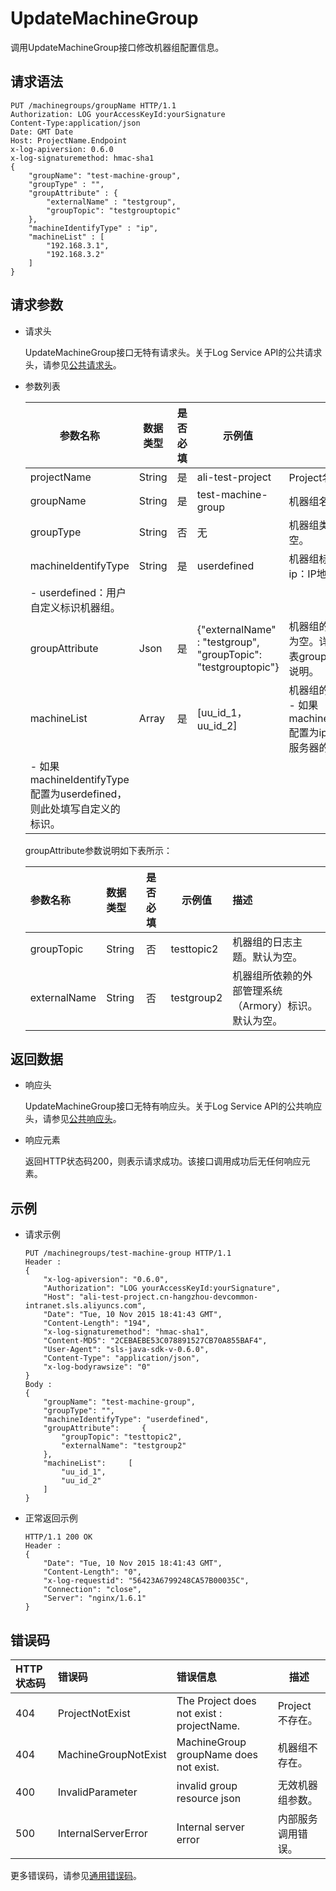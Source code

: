 # UpdateMachineGroup

调用UpdateMachineGroup接口修改机器组配置信息。

## 请求语法

```
PUT /machinegroups/groupName HTTP/1.1
Authorization: LOG yourAccessKeyId:yourSignature 
Content-Type:application/json
Date: GMT Date
Host: ProjectName.Endpoint
x-log-apiversion: 0.6.0
x-log-signaturemethod: hmac-sha1
{
    "groupName": "test-machine-group",
    "groupType" : "",
    "groupAttribute" : {
        "externalName" : "testgroup",
        "groupTopic": "testgrouptopic"
    },
    "machineIdentifyType" : "ip",
    "machineList" : [
        "192.168.3.1",
        "192.168.3.2"
    ]
}
```

## 请求参数

-   请求头

    UpdateMachineGroup接口无特有请求头。关于Log Service API的公共请求头，请参见[公共请求头](/cn.zh-CN/开发指南/API参考/公共请求头.md)。

-   参数列表

    |参数名称|数据类型|是否必填|示例值|描述|
    |----|----|----|---|--|
    |projectName|String|是|ali-test-project|Project名称。|
    |groupName|String|是|test-machine-group|机器组名称。|
    |groupType|String|否|无|机器组类型，默认为空。|
    |machineIdentifyType|String|是|userdefined|机器组标识类型。    -   ip：IP地址机器组。
    -   userdefined：用户自定义标识机器组。 |
    |groupAttribute|Json|是|\{"externalName" : "testgroup", "groupTopic": "testgrouptopic"\}|机器组的属性，默认为空。详细请参考下表groupAttribute参数说明。|
    |machineList|Array|是|\[uu\_id\_1，uu\_id\_2\]|机器组的标识信息。    -   如果machineIdentifyType配置为ip，则此处填写服务器的IP地址。
    -   如果machineIdentifyType配置为userdefined，则此处填写自定义的标识。 |

    groupAttribute参数说明如下表所示：

    |参数名称|数据类型|是否必填|示例值|描述|
    |:---|:---|:---|---|:-|
    |groupTopic|String|否|testtopic2|机器组的日志主题。默认为空。|
    |externalName|String|否|testgroup2|机器组所依赖的外部管理系统（Armory）标识。默认为空。|


## 返回数据

-   响应头

    UpdateMachineGroup接口无特有响应头。关于Log Service API的公共响应头，请参见[公共响应头](/cn.zh-CN/开发指南/API参考/公共响应头.md)。

-   响应元素

    返回HTTP状态码200，则表示请求成功。该接口调用成功后无任何响应元素。


## 示例

-   请求示例

    ```
    PUT /machinegroups/test-machine-group HTTP/1.1
    Header :
    {
        "x-log-apiversion": "0.6.0",
        "Authorization": "LOG yourAccessKeyId:yourSignature",
        "Host": "ali-test-project.cn-hangzhou-devcommon-intranet.sls.aliyuncs.com",
        "Date": "Tue, 10 Nov 2015 18:41:43 GMT",
        "Content-Length": "194",
        "x-log-signaturemethod": "hmac-sha1",
        "Content-MD5": "2CEBAEBE53C078891527CB70A855BAF4",
        "User-Agent": "sls-java-sdk-v-0.6.0",
        "Content-Type": "application/json",
        "x-log-bodyrawsize": "0"
    }
    Body :
    {
        "groupName": "test-machine-group",
        "groupType": "",
        "machineIdentifyType": "userdefined",
        "groupAttribute":     {
            "groupTopic": "testtopic2",
            "externalName": "testgroup2"
        },
        "machineList":     [
            "uu_id_1",
            "uu_id_2"
        ]
    }
    ```

-   正常返回示例

    ```
    HTTP/1.1 200 OK
    Header :
    {
        "Date": "Tue, 10 Nov 2015 18:41:43 GMT",
        "Content-Length": "0",
        "x-log-requestid": "56423A6799248CA57B00035C",
        "Connection": "close",
        "Server": "nginx/1.6.1"
    }
    ```


## 错误码

|HTTP状态码|错误码|错误信息|描述|
|:------|:--|:---|--|
|404|ProjectNotExist|The Project does not exist : projectName.|Project不存在。|
|404|MachineGroupNotExist|MachineGroup groupName does not exist.|机器组不存在。|
|400|InvalidParameter|invalid group resource json|无效机器组参数。|
|500|InternalServerError|Internal server error|内部服务调用错误。|

更多错误码，请参见[通用错误码](/cn.zh-CN/开发指南/API参考/通用错误码.md)。

